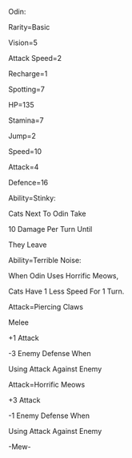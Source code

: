 Odin:

Rarity=Basic

Vision=5

Attack Speed=2

Recharge=1

Spotting=7

HP=135

Stamina=7

Jump=2

Speed=10

Attack=4

Defence=16

Ability=Stinky:

Cats Next To Odin Take

10 Damage Per Turn Until

They Leave

Ability=Terrible Noise:

When Odin Uses Horrific Meows,

Cats Have 1 Less Speed For 1 Turn.

Attack=Piercing Claws

Melee

+1 Attack

-3 Enemy Defense When 

Using Attack Against Enemy

Attack=Horrific Meows

+3 Attack

-1 Enemy Defense When

Using Attack Against Enemy

-Mew-
